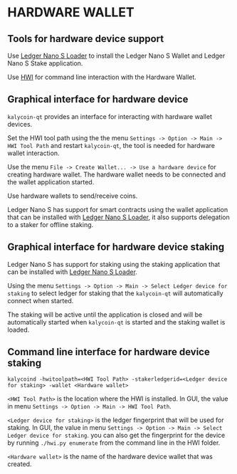HARDWARE WALLET
====================

## Tools for hardware device support

Use [Ledger Nano S Loader](https://github.com/kalycoinproject/kalycoin-ledger-loader/releases) to install the Ledger Nano S Wallet and Ledger Nano S Stake application.

Use [HWI](https://github.com/kalycoinproject/HWI) for command line interaction with the Hardware Wallet.

## Graphical interface for hardware device

`kalycoin-qt` provides an interface for interacting with hardware wallet devices.

Set the HWI tool path using the the menu `Settings -> Option -> Main -> HWI Tool Path` and restart `kalycoin-qt`, the tool is needed for hardware wallet interaction.

Use the menu `File -> Create Wallet... -> Use a hardware device` for creating hardware wallet. The hardware wallet needs to be connected and the wallet application started.

Use hardware wallets to send/receive coins.

Ledger Nano S has support for smart contracts using the wallet application that can be installed with [Ledger Nano S Loader](https://github.com/kalycoinproject/kalycoin-ledger-loader/releases), it also supports delegation to a staker for offline staking.

## Graphical interface for hardware device staking

Ledger Nano S has support for staking using the staking application that can be installed with [Ledger Nano S Loader](https://github.com/kalycoinproject/kalycoin-ledger-loader/releases).

Using the menu `Settings -> Option -> Main -> Select Ledger device for staking` to select ledger for staking that the `kalycoin-qt` will automatically connect when started.

The staking will be active until the application is closed and will be automatically started when `kalycoin-qt` is started and the staking wallet is loaded.

## Command line interface for hardware device staking

`kalycoind -hwitoolpath=<HWI Tool Path> -stakerledgerid=<Ledger device for staking> -wallet <Hardware wallet>`

`<HWI Tool Path>` is the location where the HWI is installed. In GUI, the value in menu `Settings -> Option -> Main -> HWI Tool Path`.

`<Ledger device for staking>` is the ledger fingerprint that will be used for staking. In GUI, the value in menu `Settings -> Option -> Main -> Select Ledger device for staking`. you can also get the fingerprint for the device by running `./hwi.py enumerate` from the command line in the HWI folder.

`<Hardware wallet>` is the name of the hardware device wallet that was created.

